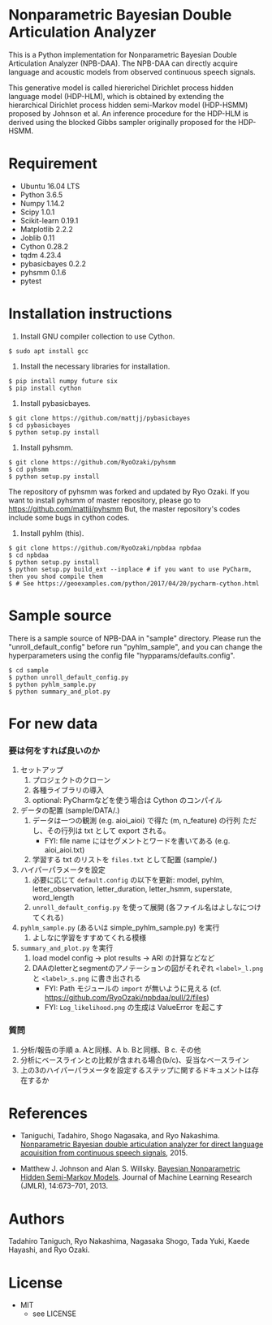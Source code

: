 # Nonparametric Bayesian Double Articulation Analyzer

This is a Python implementation for Nonparametric Bayesian Double Articulation Analyzer (NPB-DAA).
The NPB-DAA can directly acquire language and acoustic models from observed continuous speech signals.

This generative model is called hiererichel Dirichlet process hidden language model (HDP-HLM), which is obtained by extending the hierarchical Dirichlet process hidden semi-Markov model (HDP-HSMM) proposed by Johnson et al.
An inference procedure for the HDP-HLM is derived using the blocked Gibbs sampler originally proposed for the HDP-HSMM.

# Requirement

+ Ubuntu 16.04 LTS
+ Python 3.6.5
+ Numpy 1.14.2
+ Scipy 1.0.1
+ Scikit-learn 0.19.1
+ Matplotlib 2.2.2
+ Joblib 0.11
+ Cython 0.28.2
+ tqdm 4.23.4
+ pybasicbayes 0.2.2
+ pyhsmm 0.1.6
+ pytest

# Installation instructions
1. Install GNU compiler collection to use Cython.
```
$ sudo apt install gcc
```
1. Install the necessary libraries for installation.
```
$ pip install numpy future six
$ pip install cython
```
1. Install pybasicbayes.
```
$ git clone https://github.com/mattjj/pybasicbayes
$ cd pybasicbayes
$ python setup.py install
```
1. Install pyhsmm.
```
$ git clone https://github.com/RyoOzaki/pyhsmm
$ cd pyhsmm
$ python setup.py install
```
The repository of pyhsmm was forked and updated by Ryo Ozaki.
If you want to install pyhsmm of master repository, please go to https://github.com/mattjj/pyhsmm
But, the master repository's codes include some bugs in cython codes.
1. Install pyhlm (this).
```
$ git clone https://github.com/RyoOzaki/npbdaa npbdaa
$ cd npbdaa
$ python setup.py install
$ python setup.py build_ext --inplace # if you want to use PyCharm, then you shod compile them
$ # See https://geoexamples.com/python/2017/04/20/pycharm-cython.html
```

# Sample source
There is a sample source of NPB-DAA in "sample" directory.
Please run the "unroll_default_config" before run "pyhlm_sample", and you can change the hyperparameters using the config file "hypparams/defaults.config".
```
$ cd sample
$ python unroll_default_config.py
$ python pyhlm_sample.py
$ python summary_and_plot.py
```

# For new data

### 要は何をすれば良いのか

1. セットアップ
    1. プロジェクトのクローン
    1. 各種ライブラリの導入
    1. optional: PyCharmなどを使う場合は Cython のコンパイル
2. データの配置 (sample/DATA/.)
    1. データは一つの観測 (e.g. aioi_aioi) で得た (m, n_feature) の行列
       ただし、その行列は txt として export される。
        * FYI: file name にはセグメントとワードを書いてある (e.g. aioi_aioi.txt)
    1. 学習する txt のリストを `files.txt` として配置 (sample/.)
3. ハイパーパラメータを設定
    1. 必要に応じて `default.config` の以下を更新:
       model, pyhlm, letter_observation, letter_duration, letter_hsmm, superstate, word_length
    1. `unroll_default_config.py` を使って展開 (各ファイル名はよしなにつけてくれる)
4. `pyhlm_sample.py` (あるいは simple_pyhlm_sample.py) を実行
    1. よしなに学習をすすめてくれる模様
5. `summary_and_plot.py` を実行
    1. load model config -> plot results -> ARI の計算などなど
    1. DAAのletterとsegmentのアノテーションの図がそれぞれ `<label>_l.png` と `<label>_s.png` に書き出される
        * FYI: Path モジュールの `import` が無いように見える (cf. https://github.com/RyoOzaki/npbdaa/pull/2/files)
        * FYI: `Log_likelihood.png` の生成は ValueError を起こす

### 質問

1. 分析/報告の手順
    a. Aと同様、A
    b. Bと同様、B
    c. その他
1. 分析にベースラインとの比較が含まれる場合(b/c)、妥当なベースライン
1. 上の3のハイパーパラメータを設定するステップに関するドキュメントは存在するか

# References
+ Taniguchi, Tadahiro, Shogo Nagasaka, and Ryo Nakashima. [Nonparametric Bayesian double articulation analyzer for direct language acquisition from continuous speech signals](http://ieeexplore.ieee.org/document/7456220/?arnumber=7456220), 2015.

+ Matthew J. Johnson and Alan S. Willsky. [Bayesian Nonparametric Hidden Semi-Markov Models](http://www.jmlr.org/papers/volume14/johnson13a/johnson13a.pdf). Journal of Machine Learning Research (JMLR), 14:673–701, 2013.

# Authors
Tadahiro Taniguch, Ryo Nakashima, Nagasaka Shogo, Tada Yuki, Kaede Hayashi, and Ryo Ozaki.

# License
+ MIT
  + see LICENSE
